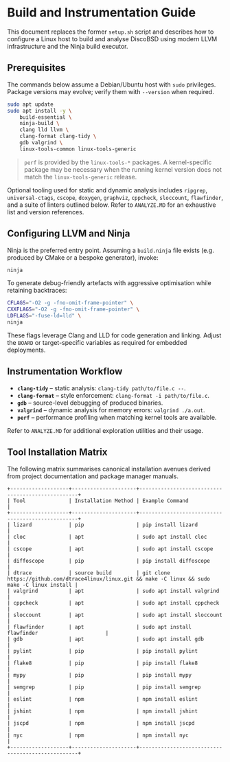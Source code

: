 # Build and Instrumentation Guide

This document replaces the former `setup.sh` script and describes how to
configure a Linux host to build and analyse DiscoBSD using modern LLVM
infrastructure and the Ninja build executor.

## Prerequisites

The commands below assume a Debian/Ubuntu host with `sudo` privileges.
Package versions may evolve; verify them with `--version` when required.

```sh
sudo apt update
sudo apt install -y \
    build-essential \
    ninja-build \
    clang lld llvm \
    clang-format clang-tidy \
    gdb valgrind \
    linux-tools-common linux-tools-generic
```

> `perf` is provided by the `linux-tools-*` packages.  A kernel-specific
> package may be necessary when the running kernel version does not match the
> `linux-tools-generic` release.

Optional tooling used for static and dynamic analysis includes `ripgrep`,
`universal-ctags`, `cscope`, `doxygen`, `graphviz`, `cppcheck`, `sloccount`,
`flawfinder`, and a suite of linters outlined below.  Refer to `ANALYZE.MD`
for an exhaustive list and version references.

## Configuring LLVM and Ninja

Ninja is the preferred entry point.  Assuming a `build.ninja` file exists (e.g.
produced by CMake or a bespoke generator), invoke:

```sh
ninja
```

To generate debug-friendly artefacts with aggressive optimisation while
retaining backtraces:

```sh
CFLAGS="-O2 -g -fno-omit-frame-pointer" \
CXXFLAGS="-O2 -g -fno-omit-frame-pointer" \
LDFLAGS="-fuse-ld=lld" \
ninja
```

These flags leverage Clang and LLD for code generation and linking.  Adjust the
`BOARD` or target-specific variables as required for embedded deployments.

## Instrumentation Workflow

- **`clang-tidy`** – static analysis: `clang-tidy path/to/file.c --`.
- **`clang-format`** – style enforcement: `clang-format -i path/to/file.c`.
- **`gdb`** – source-level debugging of produced binaries.
- **`valgrind`** – dynamic analysis for memory errors: `valgrind ./a.out`.
- **`perf`** – performance profiling when matching kernel tools are available.

Refer to `ANALYZE.MD` for additional exploration utilities and their usage.

## Tool Installation Matrix

The following matrix summarises canonical installation avenues derived from
project documentation and package manager manuals.

```text
+-------------------+---------------------+--------------------------------------------------+
| Tool              | Installation Method | Example Command                                  |
+-------------------+---------------------+--------------------------------------------------+
| lizard            | pip                 | pip install lizard                               |
| cloc              | apt                 | sudo apt install cloc                            |
| cscope            | apt                 | sudo apt install cscope                          |
| diffoscope        | pip                 | pip install diffoscope                           |
| dtrace            | source build        | git clone https://github.com/dtrace4linux/linux.git && make -C linux && sudo make -C linux install |
| valgrind          | apt                 | sudo apt install valgrind                        |
| cppcheck          | apt                 | sudo apt install cppcheck                        |
| sloccount         | apt                 | sudo apt install sloccount                       |
| flawfinder        | apt                 | sudo apt install flawfinder                      |
| gdb               | apt                 | sudo apt install gdb                             |
| pylint            | pip                 | pip install pylint                               |
| flake8            | pip                 | pip install flake8                               |
| mypy              | pip                 | pip install mypy                                 |
| semgrep           | pip                 | pip install semgrep                              |
| eslint            | npm                 | npm install eslint                               |
| jshint            | npm                 | npm install jshint                               |
| jscpd             | npm                 | npm install jscpd                                |
| nyc               | npm                 | npm install nyc                                  |
+-------------------+---------------------+--------------------------------------------------+
```
